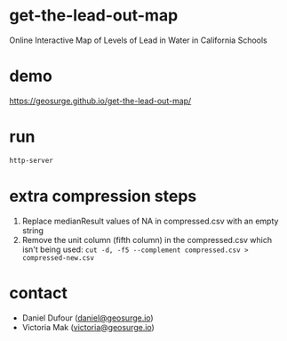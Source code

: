 # get-the-lead-out-map
Online Interactive Map of Levels of Lead in Water in California Schools

# demo
https://geosurge.github.io/get-the-lead-out-map/

# run
```bash
http-server
```

# extra compression steps
1) Replace medianResult values of NA in compressed.csv with an empty string
2) Remove the unit column (fifth column) in the compressed.csv which isn't being used:
```cut -d, -f5 --complement compressed.csv > compressed-new.csv```

# contact
- Daniel Dufour (daniel@geosurge.io)
- Victoria Mak (victoria@geosurge.io)
